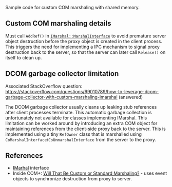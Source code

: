 Sample code for custom COM marshaling with shared memory.

## Custom COM marshaling details
Must call `AddRef()` in [`IMarshal::MarshalInterface`](https://docs.microsoft.com/nb-no/windows/desktop/api/objidl/nf-objidl-imarshal-marshalinterface) to avoid premature server object destruction before the proxy object is created in the client process. This triggers the need for implementing a IPC mechanism to signal proxy destruction back to the server, so that the server can later call `Release()` on itself to clean up.

## DCOM garbage collector limitation

Associated StackOverflow question: https://stackoverflow.com/questions/69010789/how-to-leverage-dcom-garbage-collector-with-custom-marshaling-imarshal (answered)

The DCOM garbage collector usually cleans up leaking stub references after client processes terminate. This automatic garbage collection is unfortunately not available for classes implementing IMarshal. This limitation can be worked around by introducing an extra COM object for maintaining references from the client-side proxy back to the server. This is implemented using a tiny `RefOwner` class that is marshalled using `CoMarshalInterface`/`CoUnmarshalInterface` from the server to the proxy.

## References
* [IMarhal](https://docs.microsoft.com/nb-no/windows/desktop/api/objidl/nn-objidl-imarshal) interface
* Inside COM+: [Will That Be Custom or Standard Marshaling?](https://thrysoee.dk/InsideCOM+/ch14c.htm) - uses event objects to synchronize destruction from proxy to server.
